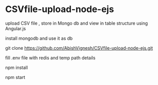 # CSVfile-upload-node-ejs
upload CSV file , store in Mongo db and view in table structure using Angular.js 

install mongodb and use it as db


git clone https://github.com/AbishVignesh/CSVfile-upload-node-ejs.git

fill .env file with redis and temp path details

npm install

npm start
